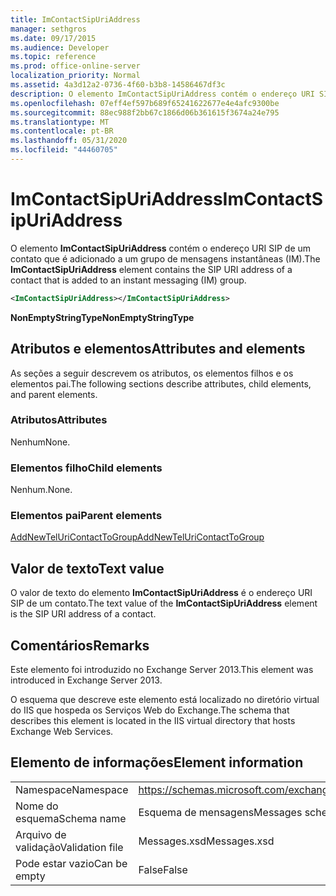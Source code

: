 ```yaml
---
title: ImContactSipUriAddress
manager: sethgros
ms.date: 09/17/2015
ms.audience: Developer
ms.topic: reference
ms.prod: office-online-server
localization_priority: Normal
ms.assetid: 4a3d12a2-0736-4f60-b3b8-14586467df3c
description: O elemento ImContactSipUriAddress contém o endereço URI SIP de um contato que é adicionado a um grupo de mensagens instantâneas (IM).
ms.openlocfilehash: 07eff4ef597b689f65241622677e4e4afc9300be
ms.sourcegitcommit: 88ec988f2bb67c1866d06b361615f3674a24e795
ms.translationtype: MT
ms.contentlocale: pt-BR
ms.lasthandoff: 05/31/2020
ms.locfileid: "44460705"
---
```

# <a name="imcontactsipuriaddress"></a><span data-ttu-id="c8a81-103">ImContactSipUriAddress</span><span class="sxs-lookup"><span data-stu-id="c8a81-103">ImContactSipUriAddress</span></span>

<span data-ttu-id="c8a81-104">O elemento **ImContactSipUriAddress** contém o endereço URI SIP de um contato que é adicionado a um grupo de mensagens instantâneas (IM).</span><span class="sxs-lookup"><span data-stu-id="c8a81-104">The **ImContactSipUriAddress** element contains the SIP URI address of a contact that is added to an instant messaging (IM) group.</span></span> 
  
```XML
<ImContactSipUriAddress></ImContactSipUriAddress>
```

 <span data-ttu-id="c8a81-105">**NonEmptyStringType**</span><span class="sxs-lookup"><span data-stu-id="c8a81-105">**NonEmptyStringType**</span></span>
## <a name="attributes-and-elements"></a><span data-ttu-id="c8a81-106">Atributos e elementos</span><span class="sxs-lookup"><span data-stu-id="c8a81-106">Attributes and elements</span></span>

<span data-ttu-id="c8a81-107">As seções a seguir descrevem os atributos, os elementos filhos e os elementos pai.</span><span class="sxs-lookup"><span data-stu-id="c8a81-107">The following sections describe attributes, child elements, and parent elements.</span></span>
  
### <a name="attributes"></a><span data-ttu-id="c8a81-108">Atributos</span><span class="sxs-lookup"><span data-stu-id="c8a81-108">Attributes</span></span>

<span data-ttu-id="c8a81-109">Nenhum</span><span class="sxs-lookup"><span data-stu-id="c8a81-109">None.</span></span>
  
### <a name="child-elements"></a><span data-ttu-id="c8a81-110">Elementos filho</span><span class="sxs-lookup"><span data-stu-id="c8a81-110">Child elements</span></span>

<span data-ttu-id="c8a81-111">Nenhum.</span><span class="sxs-lookup"><span data-stu-id="c8a81-111">None.</span></span>
  
### <a name="parent-elements"></a><span data-ttu-id="c8a81-112">Elementos pai</span><span class="sxs-lookup"><span data-stu-id="c8a81-112">Parent elements</span></span>

[<span data-ttu-id="c8a81-113">AddNewTelUriContactToGroup</span><span class="sxs-lookup"><span data-stu-id="c8a81-113">AddNewTelUriContactToGroup</span></span>](addnewteluricontacttogroup.md)
  
## <a name="text-value"></a><span data-ttu-id="c8a81-114">Valor de texto</span><span class="sxs-lookup"><span data-stu-id="c8a81-114">Text value</span></span>

<span data-ttu-id="c8a81-115">O valor de texto do elemento **ImContactSipUriAddress** é o endereço URI SIP de um contato.</span><span class="sxs-lookup"><span data-stu-id="c8a81-115">The text value of the **ImContactSipUriAddress** element is the SIP URI address of a contact.</span></span> 
  
## <a name="remarks"></a><span data-ttu-id="c8a81-116">Comentários</span><span class="sxs-lookup"><span data-stu-id="c8a81-116">Remarks</span></span>

<span data-ttu-id="c8a81-117">Este elemento foi introduzido no Exchange Server 2013.</span><span class="sxs-lookup"><span data-stu-id="c8a81-117">This element was introduced in Exchange Server 2013.</span></span>
  
<span data-ttu-id="c8a81-118">O esquema que descreve este elemento está localizado no diretório virtual do IIS que hospeda os Serviços Web do Exchange.</span><span class="sxs-lookup"><span data-stu-id="c8a81-118">The schema that describes this element is located in the IIS virtual directory that hosts Exchange Web Services.</span></span>
  
## <a name="element-information"></a><span data-ttu-id="c8a81-119">Elemento de informações</span><span class="sxs-lookup"><span data-stu-id="c8a81-119">Element information</span></span>

|||
|:-----|:-----|
|<span data-ttu-id="c8a81-120">Namespace</span><span class="sxs-lookup"><span data-stu-id="c8a81-120">Namespace</span></span>  <br/> |https://schemas.microsoft.com/exchange/services/2006/messages  <br/> |
|<span data-ttu-id="c8a81-121">Nome do esquema</span><span class="sxs-lookup"><span data-stu-id="c8a81-121">Schema name</span></span>  <br/> |<span data-ttu-id="c8a81-122">Esquema de mensagens</span><span class="sxs-lookup"><span data-stu-id="c8a81-122">Messages schema</span></span>  <br/> |
|<span data-ttu-id="c8a81-123">Arquivo de validação</span><span class="sxs-lookup"><span data-stu-id="c8a81-123">Validation file</span></span>  <br/> |<span data-ttu-id="c8a81-124">Messages.xsd</span><span class="sxs-lookup"><span data-stu-id="c8a81-124">Messages.xsd</span></span>  <br/> |
|<span data-ttu-id="c8a81-125">Pode estar vazio</span><span class="sxs-lookup"><span data-stu-id="c8a81-125">Can be empty</span></span>  <br/> |<span data-ttu-id="c8a81-126">False</span><span class="sxs-lookup"><span data-stu-id="c8a81-126">False</span></span>  <br/> |
   


